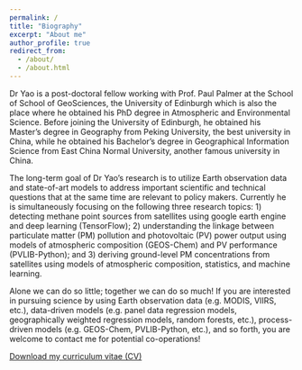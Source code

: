 ```yaml
---
permalink: /
title: "Biography"
excerpt: "About me"
author_profile: true
redirect_from: 
  - /about/
  - /about.html
---
```


Dr Yao is a post-doctoral fellow working with Prof. Paul Palmer at the School of School of GeoSciences, the University of Edinburgh which is also the place where he obtained his PhD degree in Atmospheric and Environmental Science. Before joining the University of Edinburgh, he obtained his Master’s degree in Geography from Peking University, the best university in China, while he obtained his Bachelor’s degree in Geographical Information Science from East China Normal University, another famous university in China.

The long-term goal of Dr Yao’s research is to utilize Earth observation data and state-of-art models to address important scientific and technical questions that at the same time are relevant to policy makers. Currently he is simultaneously focusing on the following three research topics: 1) detecting methane point sources from satellites using google earth engine and deep learning (TensorFlow); 2) understanding the linkage between particulate matter (PM) pollution and photovoltaic (PV) power output using models of atmospheric composition (GEOS-Chem) and PV performance (PVLIB-Python); and 3) deriving ground-level PM concentrations from satellites using models of atmospheric composition, statistics, and machine learning.

Alone we can do so little; together we can do so much! If you are interested in pursuing science by using Earth observation data (e.g. MODIS, VIIRS, etc.), data-driven models (e.g. panel data regression models, geographically weighted regression models, random forests, etc.), process-driven models (e.g. GEOS-Chem, PVLIB-Python, etc.), and so forth, you are welcome to contact me for potential co-operations!

[Download my curriculum vitae (CV)](https://feiyao-edinburgh.github.io/files/FeiCV.pdf)



